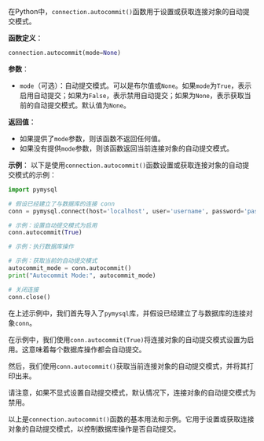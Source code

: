 在Python中，`connection.autocommit()`函数用于设置或获取连接对象的自动提交模式。

**函数定义**：
```python
connection.autocommit(mode=None)
```

**参数**：
- `mode`（可选）：自动提交模式。可以是布尔值或`None`。如果`mode`为`True`，表示启用自动提交；如果为`False`，表示禁用自动提交；如果为`None`，表示获取当前的自动提交模式。默认值为`None`。

**返回值**：
- 如果提供了`mode`参数，则该函数不返回任何值。
- 如果没有提供`mode`参数，则该函数返回当前连接对象的自动提交模式。

**示例**：
以下是使用`connection.autocommit()`函数设置或获取连接对象的自动提交模式的示例：

```python
import pymysql

# 假设已经建立了与数据库的连接 conn
conn = pymysql.connect(host='localhost', user='username', password='password', database='mydb')

# 示例：设置自动提交模式为启用
conn.autocommit(True)

# 示例：执行数据库操作

# 示例：获取当前的自动提交模式
autocommit_mode = conn.autocommit()
print("Autocommit Mode:", autocommit_mode)

# 关闭连接
conn.close()
```

在上述示例中，我们首先导入了`pymysql`库，并假设已经建立了与数据库的连接对象`conn`。

在示例中，我们使用`conn.autocommit(True)`将连接对象的自动提交模式设置为启用。这意味着每个数据库操作都会自动提交。

然后，我们使用`conn.autocommit()`获取当前连接对象的自动提交模式，并将其打印出来。

请注意，如果不显式设置自动提交模式，默认情况下，连接对象的自动提交模式为禁用。

以上是`connection.autocommit()`函数的基本用法和示例。它用于设置或获取连接对象的自动提交模式，以控制数据库操作是否自动提交。